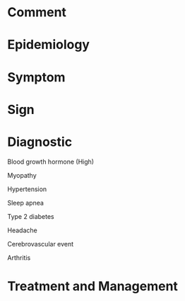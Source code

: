 # Comment

# Epidemiology

# Symptom

# Sign

# Diagnostic

Blood growth hormone
(High)

Myopathy

Hypertension

Sleep apnea

Type 2 diabetes

Headache

Cerebrovascular event

Arthritis

# Treatment and Management
